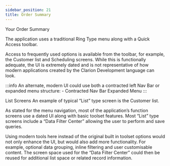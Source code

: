 ```yaml
---
sidebar_position: 21
title: Order Summary
---
```


Your Order Summary

The application uses a traditional Ring Type menu along with a Quick Access toolbar.

Access to frequently used options is available from the toolbar, for example, the Customer list and Scheduling screens.
While this is functionally adequate, the UI is extremely dated and is not representative of how modern applications created by the Clarion Development language can look.

:::info
An alternate, modern UI could use both a contracted left Nav Bar or expanded menu structure: -
Contracted Nav Bar
Expanded Menu
:::

List Screens
An example of typical “List” type screen is the Customer list.


As stated for the menu navigation, most of the application’s function screens use a dated UI along with basic toolset features.  Most “List” type screens include a “Data Filter Center” allowing the user to perform and save queries.

Using modern tools here instead of the original built in toolset options would not only enhance the UI, but would also add more functionality.  For example, optional data grouping, inline filtering and user customisable content.  The screen space used for the “Data Filter Center” could then be reused for additional list space or related record information.
